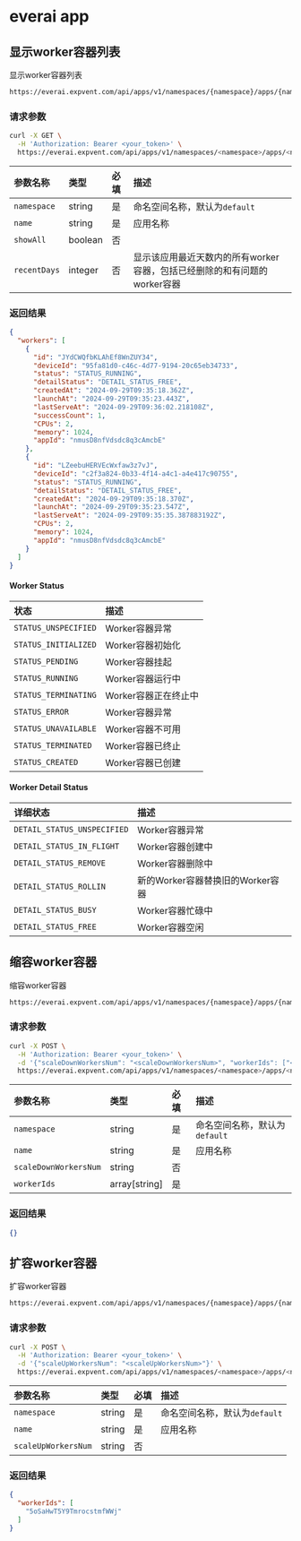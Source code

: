 # everai app

## 显示worker容器列表

显示worker容器列表

```bash
https://everai.expvent.com/api/apps/v1/namespaces/{namespace}/apps/{name}/workers
```

### 请求参数

```bash
curl -X GET \
  -H 'Authorization: Bearer <your_token>' \
  https://everai.expvent.com/api/apps/v1/namespaces/<namespace>/apps/<name>/workers
```

|参数名称 |类型 |必填 |描述 |
|:-------------- |:--------------|:--------------|:--------------|
|`namespace` | string|是|命名空间名称，默认为`default`|
|`name` | string|是|应用名称|
|`showAll`   |boolean |否||
|`recentDays`  |integer |否|显示该应用最近天数内的所有worker容器，包括已经删除的和有问题的worker容器|

### 返回结果

```json
{
  "workers": [
    {
      "id": "JYdCWQfbKLAhEf8WnZUY34",
      "deviceId": "95fa81d0-c46c-4d77-9194-20c65eb34733",
      "status": "STATUS_RUNNING",
      "detailStatus": "DETAIL_STATUS_FREE",
      "createdAt": "2024-09-29T09:35:18.362Z",
      "launchAt": "2024-09-29T09:35:23.443Z",
      "lastServeAt": "2024-09-29T09:36:02.218108Z",
      "successCount": 1,
      "CPUs": 2,
      "memory": 1024,
      "appId": "nmusD8nfVdsdc8q3cAmcbE"
    },
    {
      "id": "LZeebuHERVEcWxfaw3z7vJ",
      "deviceId": "c2f3a824-0b33-4f14-a4c1-a4e417c90755",
      "status": "STATUS_RUNNING",
      "detailStatus": "DETAIL_STATUS_FREE",
      "createdAt": "2024-09-29T09:35:18.370Z",
      "launchAt": "2024-09-29T09:35:23.547Z",
      "lastServeAt": "2024-09-29T09:35:35.387883192Z",
      "CPUs": 2,
      "memory": 1024,
      "appId": "nmusD8nfVdsdc8q3cAmcbE"
    }
  ]
}
```

#### Worker Status

|状态 |描述 |
|:-------------- |:--------------|
|`STATUS_UNSPECIFIED` | Worker容器异常 |
|`STATUS_INITIALIZED` |Worker容器初始化 |
|`STATUS_PENDING` |Worker容器挂起 |
|`STATUS_RUNNING` |Worker容器运行中 |
|`STATUS_TERMINATING` |Worker容器正在终止中 |
|`STATUS_ERROR` |Worker容器异常 |
|`STATUS_UNAVAILABLE` |Worker容器不可用|
|`STATUS_TERMINATED` |Worker容器已终止|
|`STATUS_CREATED` |Worker容器已创建 |

#### Worker Detail Status

|详细状态 |描述 |
|:-------------- |:--------------|
|`DETAIL_STATUS_UNSPECIFIED` |Worker容器异常|
|`DETAIL_STATUS_IN_FLIGHT` |Worker容器创建中|
|`DETAIL_STATUS_REMOVE` |Worker容器删除中|
|`DETAIL_STATUS_ROLLIN` |新的Worker容器替换旧的Worker容器|
|`DETAIL_STATUS_BUSY` |Worker容器忙碌中|
|`DETAIL_STATUS_FREE` |Worker容器空闲|

## 缩容worker容器

缩容worker容器

```bash
https://everai.expvent.com/api/apps/v1/namespaces/{namespace}/apps/{name}/workers:scale-down
```

### 请求参数

```bash
curl -X POST \
  -H 'Authorization: Bearer <your_token>' \
  -d '{"scaleDownWorkersNum": "<scaleDownWorkersNum>", "workerIds": ["<workerIds>"]}' \
  https://everai.expvent.com/api/apps/v1/namespaces/<namespace>/apps/<name>/workers:scale-down
```

|参数名称 |类型 |必填 |描述 |
|:-------------- |:--------------|:--------------|:--------------|
|`namespace` | string|是|命名空间名称，默认为`default`|
|`name` | string|是|应用名称|
|`scaleDownWorkersNum`   |string |否||
|`workerIds`  |array[string] |是||

### 返回结果

```json
{}
```

## 扩容worker容器

扩容worker容器

```bash
https://everai.expvent.com/api/apps/v1/namespaces/{namespace}/apps/{name}/workers:scale-up
```

### 请求参数

```bash
curl -X POST \
  -H 'Authorization: Bearer <your_token>' \
  -d '{"scaleUpWorkersNum": "<scaleUpWorkersNum>"}' \
  https://everai.expvent.com/api/apps/v1/namespaces/<namespace>/apps/<name>/workers:scale-up
```

|参数名称 |类型 |必填 |描述 |
|:-------------- |:--------------|:--------------|:--------------|
|`namespace` | string|是|命名空间名称，默认为`default`|
|`name` | string|是|应用名称|
|`scaleUpWorkersNum`   |string |否||

### 返回结果

```json
{
  "workerIds": [
    "5oSaHwT5Y9TmrocstmfWWj"
  ]
}
```